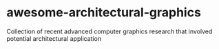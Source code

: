 # awesome-architectural-graphics
Collection of recent advanced computer graphics research that involved potential architectural application
